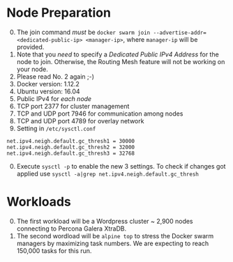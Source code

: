 # Node Preparation

  0. The join command *must* be `docker swarm join --advertise-addr=<dedicated-public-ip> <manager-ip>`, where `manager-ip` will be provided.
  0. Note that you *need* to specify a *Dedicated Public IPv4 Address* for the node to join. Otherwise, the Routing Mesh feature will not be working on your node.
  0. Please read No. 2 again ;-)
  0. Docker version: 1.12.2
  0. Ubuntu version: 16.04
  0. Public IPv4 for *each node*
  0. TCP port 2377 for cluster management
  0. TCP and UDP port 7946 for communication among nodes
  0. TCP and UDP port 4789 for overlay network
  0. Setting in `/etc/sysctl.conf`
```
net.ipv4.neigh.default.gc_thresh1 = 30000
net.ipv4.neigh.default.gc_thresh2 = 32000
net.ipv4.neigh.default.gc_thresh3 = 32768
```
  0. Execute `sysctl -p` to enable the new 3 settings.
     To check if changes got applied use `sysctl -a|grep net.ipv4.neigh.default.gc_thresh`
  
# Workloads

  0. The first workload will be a Wordpress cluster ~ 2,900 nodes connecting to Percona Galera XtraDB.
  0. The second wordload will be `alpine top` to stress the Docker swarm managers by maximizing task numbers. We are expecting to reach 150,000 tasks for this run.
